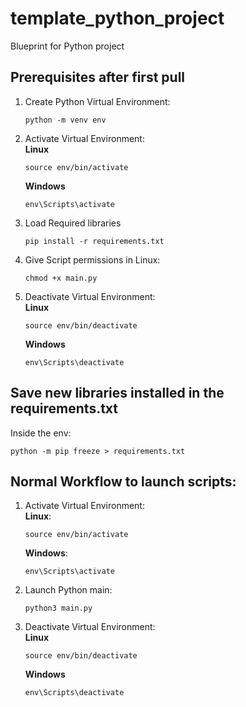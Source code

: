 # template_python_project
Blueprint for Python project


## Prerequisites after first pull

1. Create Python Virtual Environment:
    ```
    python -m venv env
    ```
2. Activate Virtual Environment:<br>
    **Linux**
    ```
    source env/bin/activate
    ```
    **Windows**
    ```
    env\Scripts\activate
    ```
3. Load Required libraries
    ```
    pip install -r requirements.txt
    ```
4. Give Script permissions in Linux:<br>
    ```
    chmod +x main.py
    ```
5. Deactivate Virtual Environment:<br>
    **Linux**
    ```
    source env/bin/deactivate
    ```
    **Windows**
    ```
    env\Scripts\deactivate
    ```
## Save new libraries installed in the requirements.txt
Inside the env:
```
python -m pip freeze > requirements.txt
```

## Normal Workflow to launch scripts:
1. Activate Virtual Environment:<br>
    **Linux**:
    ```
    source env/bin/activate
    ```
    **Windows**:
    ```
    env\Scripts\activate
    ```
2. Launch Python main:<br>
    ```
    python3 main.py
    ```
3. Deactivate Virtual Environment:<br>
    **Linux**
    ```
    source env/bin/deactivate
    ```
    **Windows**
    ```
    env\Scripts\deactivate
    ```